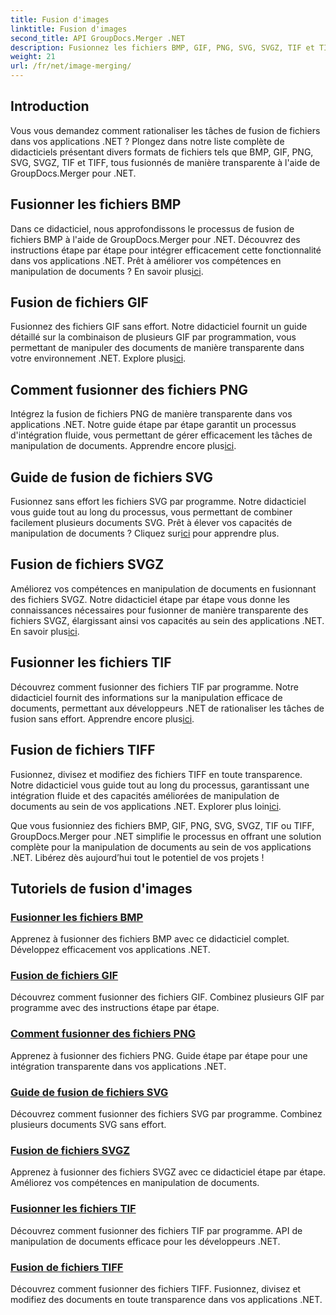 ```yaml
---
title: Fusion d'images
linktitle: Fusion d'images
second_title: API GroupDocs.Merger .NET
description: Fusionnez les fichiers BMP, GIF, PNG, SVG, SVGZ, TIF et TIFF en toute transparence avec GroupDocs.Merger .NET. Intégrez efficacement la manipulation de documents dans vos applications .NET.
weight: 21
url: /fr/net/image-merging/
---
```

## Introduction

Vous vous demandez comment rationaliser les tâches de fusion de fichiers dans vos applications .NET ? Plongez dans notre liste complète de didacticiels présentant divers formats de fichiers tels que BMP, GIF, PNG, SVG, SVGZ, TIF et TIFF, tous fusionnés de manière transparente à l'aide de GroupDocs.Merger pour .NET.

## Fusionner les fichiers BMP

 Dans ce didacticiel, nous approfondissons le processus de fusion de fichiers BMP à l'aide de GroupDocs.Merger pour .NET. Découvrez des instructions étape par étape pour intégrer efficacement cette fonctionnalité dans vos applications .NET. Prêt à améliorer vos compétences en manipulation de documents ? En savoir plus[ici](./merge-bmp-files/).

## Fusion de fichiers GIF

 Fusionnez des fichiers GIF sans effort. Notre didacticiel fournit un guide détaillé sur la combinaison de plusieurs GIF par programmation, vous permettant de manipuler des documents de manière transparente dans votre environnement .NET. Explore plus[ici](./merging-gif-files/).

## Comment fusionner des fichiers PNG

Intégrez la fusion de fichiers PNG de manière transparente dans vos applications .NET. Notre guide étape par étape garantit un processus d'intégration fluide, vous permettant de gérer efficacement les tâches de manipulation de documents. Apprendre encore plus[ici](./how-to-merge-png-files/).

## Guide de fusion de fichiers SVG

 Fusionnez sans effort les fichiers SVG par programme. Notre didacticiel vous guide tout au long du processus, vous permettant de combiner facilement plusieurs documents SVG. Prêt à élever vos capacités de manipulation de documents ? Cliquez sur[ici](./guide-merging-svg-files/) pour apprendre plus.

## Fusion de fichiers SVGZ

 Améliorez vos compétences en manipulation de documents en fusionnant des fichiers SVGZ. Notre didacticiel étape par étape vous donne les connaissances nécessaires pour fusionner de manière transparente des fichiers SVGZ, élargissant ainsi vos capacités au sein des applications .NET. En savoir plus[ici](./merging-svgz-files/).

## Fusionner les fichiers TIF

 Découvrez comment fusionner des fichiers TIF par programme. Notre didacticiel fournit des informations sur la manipulation efficace de documents, permettant aux développeurs .NET de rationaliser les tâches de fusion sans effort. Apprendre encore plus[ici](./merge-tif-files/).

## Fusion de fichiers TIFF

Fusionnez, divisez et modifiez des fichiers TIFF en toute transparence. Notre didacticiel vous guide tout au long du processus, garantissant une intégration fluide et des capacités améliorées de manipulation de documents au sein de vos applications .NET. Explorer plus loin[ici](./merging-tiff-files/).

Que vous fusionniez des fichiers BMP, GIF, PNG, SVG, SVGZ, TIF ou TIFF, GroupDocs.Merger pour .NET simplifie le processus en offrant une solution complète pour la manipulation de documents au sein de vos applications .NET. Libérez dès aujourd’hui tout le potentiel de vos projets !
## Tutoriels de fusion d'images
### [Fusionner les fichiers BMP](./merge-bmp-files/)
Apprenez à fusionner des fichiers BMP avec ce didacticiel complet. Développez efficacement vos applications .NET.
### [Fusion de fichiers GIF](./merging-gif-files/)
Découvrez comment fusionner des fichiers GIF. Combinez plusieurs GIF par programme avec des instructions étape par étape.
### [Comment fusionner des fichiers PNG](./how-to-merge-png-files/)
Apprenez à fusionner des fichiers PNG. Guide étape par étape pour une intégration transparente dans vos applications .NET.
### [Guide de fusion de fichiers SVG](./guide-merging-svg-files/)
Découvrez comment fusionner des fichiers SVG par programme. Combinez plusieurs documents SVG sans effort.
### [Fusion de fichiers SVGZ](./merging-svgz-files/)
Apprenez à fusionner des fichiers SVGZ avec ce didacticiel étape par étape. Améliorez vos compétences en manipulation de documents.
### [Fusionner les fichiers TIF](./merge-tif-files/)
Découvrez comment fusionner des fichiers TIF par programme. API de manipulation de documents efficace pour les développeurs .NET.
### [Fusion de fichiers TIFF](./merging-tiff-files/)
Découvrez comment fusionner des fichiers TIFF. Fusionnez, divisez et modifiez des documents en toute transparence dans vos applications .NET.
